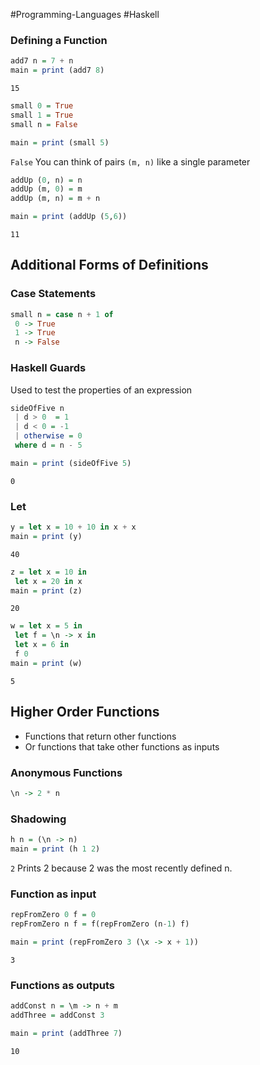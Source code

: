 #Programming-Languages 
#Haskell 

### Defining a Function
```haskell
add7 n = 7 + n
main = print (add7 8)
```
`15`
```haskell
small 0 = True
small 1 = True
small n = False

main = print (small 5)
```
`False`
You can think of pairs `(m, n)` like a single parameter
```haskell
addUp (0, n) = n
addUp (m, 0) = m
addUp (m, n) = m + n

main = print (addUp (5,6))
```
`11`

## Additional Forms of Definitions
### Case Statements
```haskell
small n = case n + 1 of
 0 -> True
 1 -> True
 n -> False
```
### Haskell Guards
Used to test the properties of an expression
```haskell
sideOfFive n
 | d > 0  = 1
 | d < 0 = -1
 | otherwise = 0
 where d = n - 5

main = print (sideOfFive 5)
 ```
 `0`
### Let
```haskell
y = let x = 10 + 10 in x + x
main = print (y)
``` 
`40`
```haskell
z = let x = 10 in
 let x = 20 in x
main = print (z)
```
`20`
```haskell
w = let x = 5 in
 let f = \n -> x in 
 let x = 6 in
 f 0
main = print (w)
```
`5`
## Higher Order Functions
- Functions that return other functions
- Or functions that take other functions as inputs

### Anonymous Functions
```haskell
\n -> 2 * n
```
### Shadowing
```haskell
h n = (\n -> n)
main = print (h 1 2)
```
`2`
Prints 2 because 2 was the most recently defined n.
### Function as input
```haskell
repFromZero 0 f = 0
repFromZero n f = f(repFromZero (n-1) f)

main = print (repFromZero 3 (\x -> x + 1))
```
`3`
### Functions as outputs
```haskell
addConst n = \m -> n + m
addThree = addConst 3

main = print (addThree 7)
```
`10`